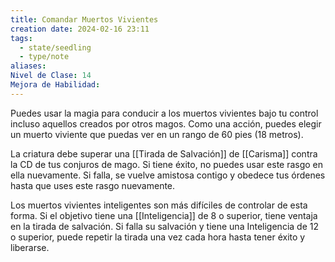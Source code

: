 ```yaml
---
title: Comandar Muertos Vivientes
creation date: 2024-02-16 23:11
tags:
  - state/seedling
  - type/note
aliases: 
Nivel de Clase: 14
Mejora de Habilidad:
---
```

Puedes usar la magia para conducir a los muertos vivientes bajo tu control incluso aquellos creados por otros magos. Como una acción, puedes elegir un muerto viviente que puedas ver en un rango de 60 pies (18 metros). 

La criatura debe superar una [[Tirada de Salvación]] de [[Carisma]] contra la CD de tus conjuros de mago. Si tiene éxito, no puedes usar este rasgo en ella nuevamente. Si falla, se vuelve amistosa contigo y obedece tus órdenes hasta que uses este rasgo nuevamente.

Los muertos vivientes inteligentes son más difíciles de controlar de esta forma. Si el objetivo tiene
una [[Inteligencia]] de 8 o superior, tiene ventaja en la tirada de salvación. 
Si falla su salvación y tiene una Inteligencia de 12 o superior, puede repetir la tirada una vez cada hora hasta tener éxito y liberarse.



